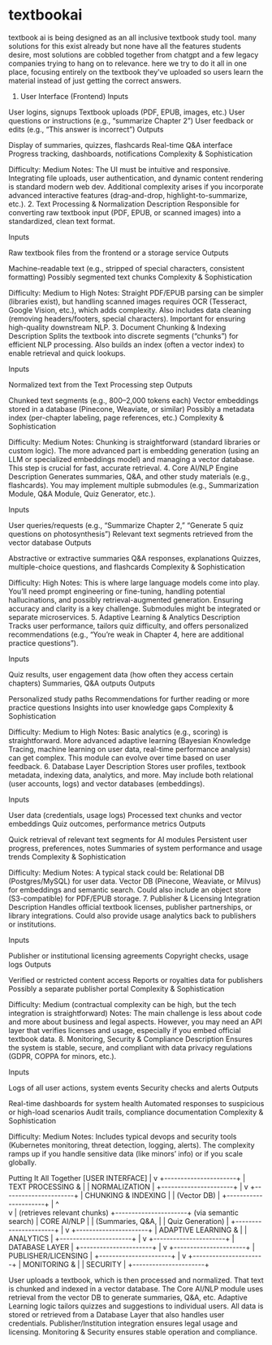 # textbookai
textbook ai is being designed as an all inclusive textbook study tool.
many solutions for this exist already but none have all the features
students desire, most solutions are cobbled together from chatgpt and a
few legacy companies trying to hang on to relevance.
here we try to do it all in one place, focusing entirely on the textbook
they've uploaded so users learn the material instead of just getting
the correct answers.


1. User Interface (Frontend)
Inputs

User logins, signups
Textbook uploads (PDF, EPUB, images, etc.)
User questions or instructions (e.g., “summarize Chapter 2”)
User feedback or edits (e.g., “This answer is incorrect”)
Outputs

Display of summaries, quizzes, flashcards
Real-time Q&A interface
Progress tracking, dashboards, notifications
Complexity & Sophistication

Difficulty: Medium
Notes: The UI must be intuitive and responsive. Integrating file uploads, user authentication, and dynamic content rendering is standard modern web dev. Additional complexity arises if you incorporate advanced interactive features (drag-and-drop, highlight-to-summarize, etc.).
2. Text Processing & Normalization
Description
Responsible for converting raw textbook input (PDF, EPUB, or scanned images) into a standardized, clean text format.

Inputs

Raw textbook files from the frontend or a storage service
Outputs

Machine-readable text (e.g., stripped of special characters, consistent formatting)
Possibly segmented text chunks
Complexity & Sophistication

Difficulty: Medium to High
Notes: Straight PDF/EPUB parsing can be simpler (libraries exist), but handling scanned images requires OCR (Tesseract, Google Vision, etc.), which adds complexity. Also includes data cleaning (removing headers/footers, special characters). Important for ensuring high-quality downstream NLP.
3. Document Chunking & Indexing
Description
Splits the textbook into discrete segments (“chunks”) for efficient NLP processing. Also builds an index (often a vector index) to enable retrieval and quick lookups.

Inputs

Normalized text from the Text Processing step
Outputs

Chunked text segments (e.g., 800–2,000 tokens each)
Vector embeddings stored in a database (Pinecone, Weaviate, or similar)
Possibly a metadata index (per-chapter labeling, page references, etc.)
Complexity & Sophistication

Difficulty: Medium
Notes: Chunking is straightforward (standard libraries or custom logic). The more advanced part is embedding generation (using an LLM or specialized embeddings model) and managing a vector database. This step is crucial for fast, accurate retrieval.
4. Core AI/NLP Engine
Description
Generates summaries, Q&A, and other study materials (e.g., flashcards). You may implement multiple submodules (e.g., Summarization Module, Q&A Module, Quiz Generator, etc.).

Inputs

User queries/requests (e.g., “Summarize Chapter 2,” “Generate 5 quiz questions on photosynthesis”)
Relevant text segments retrieved from the vector database
Outputs

Abstractive or extractive summaries
Q&A responses, explanations
Quizzes, multiple-choice questions, and flashcards
Complexity & Sophistication

Difficulty: High
Notes: This is where large language models come into play. You’ll need prompt engineering or fine-tuning, handling potential hallucinations, and possibly retrieval-augmented generation. Ensuring accuracy and clarity is a key challenge. Submodules might be integrated or separate microservices.
5. Adaptive Learning & Analytics
Description
Tracks user performance, tailors quiz difficulty, and offers personalized recommendations (e.g., “You’re weak in Chapter 4, here are additional practice questions”).

Inputs

Quiz results, user engagement data (how often they access certain chapters)
Summaries, Q&A outputs
Outputs

Personalized study paths
Recommendations for further reading or more practice questions
Insights into user knowledge gaps
Complexity & Sophistication

Difficulty: Medium to High
Notes: Basic analytics (e.g., scoring) is straightforward. More advanced adaptive learning (Bayesian Knowledge Tracing, machine learning on user data, real-time performance analysis) can get complex. This module can evolve over time based on user feedback.
6. Database Layer
Description
Stores user profiles, textbook metadata, indexing data, analytics, and more. May include both relational (user accounts, logs) and vector databases (embeddings).

Inputs

User data (credentials, usage logs)
Processed text chunks and vector embeddings
Quiz outcomes, performance metrics
Outputs

Quick retrieval of relevant text segments for AI modules
Persistent user progress, preferences, notes
Summaries of system performance and usage trends
Complexity & Sophistication

Difficulty: Medium
Notes: A typical stack could be:
Relational DB (Postgres/MySQL) for user data.
Vector DB (Pinecone, Weaviate, or Milvus) for embeddings and semantic search.
Could also include an object store (S3-compatible) for PDF/EPUB storage.
7. Publisher & Licensing Integration
Description
Handles official textbook licenses, publisher partnerships, or library integrations. Could also provide usage analytics back to publishers or institutions.

Inputs

Publisher or institutional licensing agreements
Copyright checks, usage logs
Outputs

Verified or restricted content access
Reports or royalties data for publishers
Possibly a separate publisher portal
Complexity & Sophistication

Difficulty: Medium (contractual complexity can be high, but the tech integration is straightforward)
Notes: The main challenge is less about code and more about business and legal aspects. However, you may need an API layer that verifies licenses and usage, especially if you embed official textbook data.
8. Monitoring, Security & Compliance
Description
Ensures the system is stable, secure, and compliant with data privacy regulations (GDPR, COPPA for minors, etc.).

Inputs

Logs of all user actions, system events
Security checks and alerts
Outputs

Real-time dashboards for system health
Automated responses to suspicious or high-load scenarios
Audit trails, compliance documentation
Complexity & Sophistication

Difficulty: Medium
Notes: Includes typical devops and security tools (Kubernetes monitoring, threat detection, logging, alerts). The complexity ramps up if you handle sensitive data (like minors’ info) or if you scale globally.


Putting It All Together
   [USER INTERFACE]
         |
         v
  +----------------------+
  |  TEXT PROCESSING &  |
  |   NORMALIZATION     |
  +----------------------+
         |
         v
  +----------------------+
  | CHUNKING & INDEXING |
  | (Vector DB)         |
  +----------------------+
         |          ^  
         v          | (retrieves relevant chunks)
  +----------------------+         (via semantic search)
  |     CORE AI/NLP     |
  | (Summaries, Q&A,    |
  |  Quiz Generation)   |
  +----------------------+
         |
         v
  +----------------------+
  | ADAPTIVE LEARNING & |
  |     ANALYTICS       |
  +----------------------+
         |
         v
  +----------------------+
  |   DATABASE LAYER    |
  +----------------------+
         |
         v
  +----------------------+
  | PUBLISHER/LICENSING |
  +----------------------+
         |
         v
  +----------------------+
  | MONITORING &        |
  | SECURITY            |
  +----------------------+
  
User uploads a textbook, which is then processed and normalized.
That text is chunked and indexed in a vector database.
The Core AI/NLP module uses retrieval from the vector DB to generate summaries, Q&A, etc.
Adaptive Learning logic tailors quizzes and suggestions to individual users.
All data is stored or retrieved from a Database Layer that also handles user credentials.
Publisher/Institution integration ensures legal usage and licensing.
Monitoring & Security ensures stable operation and compliance.

